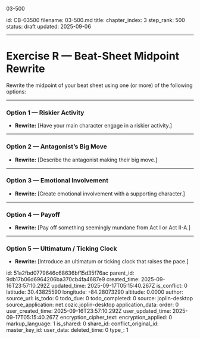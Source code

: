 03-500

id: CB-03500
filename: 03-500.md
title: 
chapter_index: 3
step_rank: 500
status: draft
updated: 2025-09-06

---

# Exercise R — Beat-Sheet Midpoint Rewrite

Rewrite the midpoint of your beat sheet using one (or more) of the following options:

---

### **Option 1 — Riskier Activity**
- **Rewrite:** [Have your main character engage in a riskier activity.]  

---

### **Option 2 — Antagonist’s Big Move**
- **Rewrite:** [Describe the antagonist making their big move.]  

---

### **Option 3 — Emotional Involvement**
- **Rewrite:** [Create emotional involvement with a supporting character.]  

---

### **Option 4 — Payoff**
- **Rewrite:** [Pay off something seemingly mundane from Act I or Act II-A.]  

---

### **Option 5 — Ultimatum / Ticking Clock**
- **Rewrite:** [Introduce an ultimatum or ticking clock that raises the pace.]  


id: 51a2fbd0779646c68636bf15d35f76ac
parent_id: 9db17b06d6964206ba370cb4fa4687e9
created_time: 2025-09-16T23:57:10.292Z
updated_time: 2025-09-17T05:15:40.267Z
is_conflict: 0
latitude: 30.43825590
longitude: -84.28073290
altitude: 0.0000
author: 
source_url: 
is_todo: 0
todo_due: 0
todo_completed: 0
source: joplin-desktop
source_application: net.cozic.joplin-desktop
application_data: 
order: 0
user_created_time: 2025-09-16T23:57:10.292Z
user_updated_time: 2025-09-17T05:15:40.267Z
encryption_cipher_text: 
encryption_applied: 0
markup_language: 1
is_shared: 0
share_id: 
conflict_original_id: 
master_key_id: 
user_data: 
deleted_time: 0
type_: 1